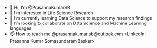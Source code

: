 - 👋 Hi, I’m @PrasannaKumarSB
- 👀 I’m interested in Life Science Research
- 🌱 I’m currently learning Data Science to support my research findings
- 💞️ I’m looking to collaborate on Data Science and Machine Learning languages
- 📫 How to reach me @prasannakumar.sb@outlook.com <LinkedIn: Prasanna Kumar Somasundaram Baskar>

<!---
PrasannaKumarSB/PrasannaKumarSB is a ✨ special ✨ repository because its `README.md` (this file) appears on your GitHub profile.
You can click the Preview link to take a look at your changes.
--->
